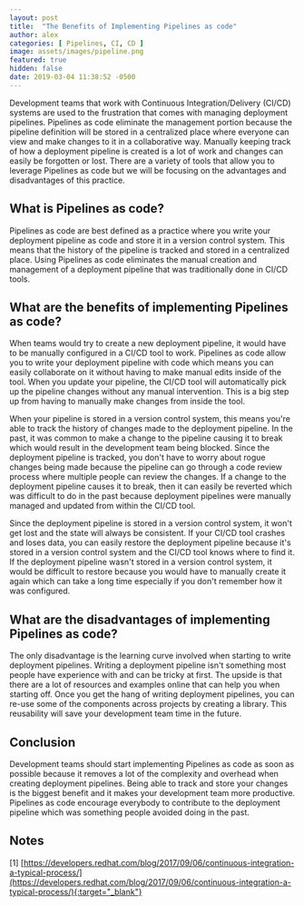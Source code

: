 ```yaml
---
layout: post
title:  "The Benefits of Implementing Pipelines as code"
author: alex
categories: [ Pipelines, CI, CD ]
image: assets/images/pipeline.png
featured: true
hidden: false
date: 2019-03-04 11:38:52 -0500
---
```


Development teams that work with Continuous Integration/Delivery (CI/CD) systems are used to the frustration that comes with managing deployment pipelines. Pipelines as code eliminate the management portion because the pipeline definition will be stored in a centralized place where everyone can view and make changes to it in a collaborative way. Manually keeping track of how a deployment pipeline is created is a lot of work and changes can easily be forgotten or lost. There are a variety of tools that allow you to leverage Pipelines as code but we will be focusing on the advantages and disadvantages of this practice.

## What is Pipelines as code?

Pipelines as code are best defined as a practice where you write your deployment pipeline as code and store it in a version control system. This means that the history of the pipeline is tracked and stored in a centralized place. Using Pipelines as code eliminates the manual creation and management of a deployment pipeline that was traditionally done in CI/CD tools.

## What are the benefits of implementing Pipelines as code?

When teams would try to create a new deployment pipeline, it would have to be manually configured in a CI/CD tool to work. Pipelines as code allow you to write your deployment pipeline with code which means you can easily collaborate on it without having to make manual edits inside of the tool. When you update your pipeline, the CI/CD tool will automatically pick up the pipeline changes without any manual intervention. This is a big step up from having to manually make changes from inside the tool.

When your pipeline is stored in a version control system, this means you're able to track the history of changes made to the deployment pipeline. In the past, it was common to make a change to the pipeline causing it to break which would result in the development team being blocked. Since the deployment pipeline is tracked, you don't have to worry about rogue changes being made because the pipeline can go through a code review process where multiple people can review the changes. If a change to the deployment pipeline causes it to break, then it can easily be reverted which was difficult to do in the past because deployment pipelines were manually managed and updated from within the CI/CD tool.

Since the deployment pipeline is stored in a version control system, it won't get lost and the state will always be consistent. If your CI/CD tool crashes and loses data, you can easily restore the deployment pipeline because it's stored in a version control system and the CI/CD tool knows where to find it. If the deployment pipeline wasn't stored in a version control system, it would be difficult to restore because you would have to manually create it again which can take a long time especially if you don't remember how it was configured.

## What are the disadvantages of implementing Pipelines as code?

The only disadvantage is the learning curve involved when starting to write deployment pipelines. Writing a deployment pipeline isn't something most people have experience with and can be tricky at first. The upside is that there are a lot of resources and examples online that can help you when starting off. Once you get the hang of writing deployment pipelines, you can re-use some of the components across projects by creating a library. This reusability will save your development team time in the future.

## Conclusion

Development teams should start implementing Pipelines as code as soon as possible because it removes a lot of the complexity and overhead when creating deployment pipelines. Being able to track and store your changes is the biggest benefit and it makes your development team more productive. Pipelines as code encourage everybody to contribute to the deployment pipeline which was something people avoided doing in the past.

## Notes

[1] [https://developers.redhat.com/blog/2017/09/06/continuous-integration-a-typical-process/](https://developers.redhat.com/blog/2017/09/06/continuous-integration-a-typical-process/){:target="_blank"}